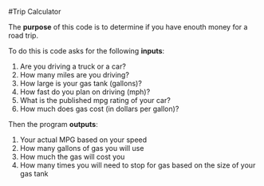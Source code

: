 #Trip Calculator

The **purpose** of this code is to determine if you have enouth money for a road trip.  

To do this is code asks for the following **inputs**:

1. Are you driving a truck or a car?
2. How many miles are you driving?
3. How large is your gas tank (gallons)?
4. How fast do you plan on driving (mph)?
5. What is the published mpg rating of your car?
6. How much does gas cost (in dollars per gallon)?

Then the program **outputs**:
1.  Your actual MPG based on your speed
2.  How many gallons of gas you will use
3.  How much the gas will cost you
4.  How many times you will need to stop for gas based on the size of your gas tank
